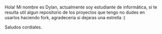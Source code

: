 Hola!
Mi nombre es Dylan, actualmente soy estudiante de informática, si te resulta util algun repositorio de los proyectos que tengo no dudes en usarlos haciendo fork, agradeceria si dejaras una estrella :)

Saludos cordiales.
